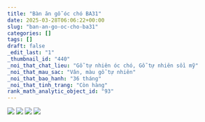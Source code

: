 ```yaml
---
title: "Bàn ăn gỗ óc chó BA31"
date: 2025-03-28T06:06:22+00:00
slug: "ban-an-go-oc-cho-ba31"
categories: []
tags: []
draft: false
_edit_last: "1"
_thumbnail_id: "440"
_noi_that_chat_lieu: "Gỗ tự nhiên óc chó, Gỗ tự nhiên sồi mỹ"
_noi_that_mau_sac: "Vân, màu gỗ tự nhiên"
_noi_that_bao_hanh: "36 tháng"
_noi_that_tinh_trang: "Còn hàng"
rank_math_analytic_object_id: "93"
---
```

![](https://romax.vn/wp-content/uploads/2025/03/ban-an-go-oc-cho-ba31-1-1280x841.webp) ![](https://romax.vn/wp-content/uploads/2025/03/ban-an-go-oc-cho-ba31-2-1280x841.webp) ![](https://romax.vn/wp-content/uploads/2025/03/ban-an-go-oc-cho-ba31-3-1280x841.webp) ![](https://romax.vn/wp-content/uploads/2025/03/ban-an-go-oc-cho-ba31-4-1280x841.webp)